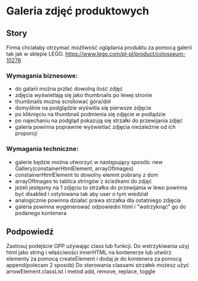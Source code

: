 # Galeria zdjęć produktowych

## Story
Firma chciałaby otrzymać możliwość oglądania produktu za pomocą galerii tak jak w sklepie LEGO. 
https://www.lego.com/pl-pl/product/colosseum-10276

### Wymagania biznesowe:
- do galarii można przłać dowolną ilość zdjęć
- zdjęcia wyświetlają się jako thumbnails po lewej stronie
- thumbnails można scrollować góra/dół
- domyślnie na podglądzie wyświtla się pierwsze zdjęcie
- po kliknięciu na thumbnail podmienia się zdjęcie w podlądzie
- po najechaniu na podgląd pokazują się strzałki do przewijania zdjęć
- galeria powinna poprawnie wyświetlać zdjęcia niezależnie od ich proporcji

### Wymagania techniczne:
- galerie będzie można utworzyć w następujący sposób: new Gallery(constainerHtmlElement, arrayOfImages)
- constainerHtmlElement to dowolny elemnt pobrany z dom
- arrayOfImages to tablica stringów z ścieżkami do zdjęć
- jeżeli jestęsmy na 1 zdjęciu to strzałka do przewijania w lewo powinna być disabled i ostylowana tak aby user o tym wiedział
- analogicznie powinna działać prawa strzałka dla ostatniego zdjęcia
- galeria powinna wygenerować odpowiedni html i "wstrzyknąć" go do podanego kontenera


## Podpowiedź

Zastosuj podejście OPP używając class lub funkcji. 
Do wstrzykiwania użyj html jako string i właściwości innerHTML na kontenerze lub utwórz elementy za pomocą createElement i dodaj je do kontenera za pomocą append(polecam 2 sposób)
Do sterowania classami strzałek możesz użyć arrowElement.classList i metod add, remove, replace, toggle
